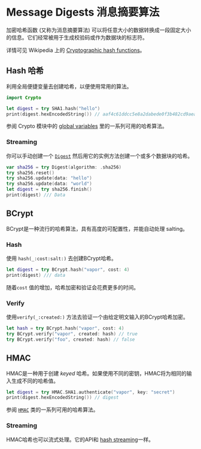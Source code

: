 # Message Digests 消息摘要算法

加密哈希函数 (又称为消息摘要算法) 可以将任意大小的数据转换成一段固定大小的信息。它们经常被用于生成校验码或作为数据块的标志符。

详情可见 Wikipedia 上的 [Cryptographic hash functions](https://en.wikipedia.org/wiki/Cryptographic_hash_function)。

## Hash 哈希

利用全局便捷变量去创建哈希，以便使用常用的算法。

```swift
import Crypto

let digest = try SHA1.hash("hello")
print(digest.hexEncodedString()) // aaf4c61ddcc5e8a2dabede0f3b482cd9aea9434d
```

参阅 Crypto 模块中的 [global variables](https://api.vapor.codes/crypto/latest/Crypto/Global%20Variables.html#/Digests) 里的一系列可用的哈希算法。

### Streaming 

你可以手动创建一个 [`Digest`](https://api.vapor.codes/crypto/latest/Crypto/Classes/Digest.html) 然后用它的实例方法创建一个或多个数据块的哈希。

```swift
var sha256 = try Digest(algorithm: .sha256)
try sha256.reset()
try sha256.update(data: "hello")
try sha256.update(data: "world")
let digest = try sha256.finish()
print(digest) /// Data
```

## BCrypt

BCrypt是一种流行的哈希算法，具有高度的可配置性，并能自动处理 salting。

### Hash

使用 `hash(_:cost:salt:)` 去创建BCrypt哈希。

```swift
let digest = try BCrypt.hash("vapor", cost: 4)
print(digest) /// data
```

随着`cost` 值的增加，哈希加密和验证会花费更多的时间。

### Verify

使用`verify(_:created:)` 方法去验证一个由给定明文输入的BCrypt哈希加密。

```swift
let hash = try BCrypt.hash("vapor", cost: 4)
try BCrypt.verify("vapor", created: hash) // true
try BCrypt.verify("foo", created: hash) // false
```

## HMAC

HMAC是一种用于创建 _keyed_ 哈希。如果使用不同的密钥，HMAC将为相同的输入生成不同的哈希值。

```swift
let digest = try HMAC.SHA1.authenticate("vapor", key: "secret") 
print(digest.hexEncodedString()) // digest
```

参阅 [`HMAC`](https://api.vapor.codes/crypto/latest/Crypto/Classes/HMAC.html) 类的一系列可用的哈希算法。

### Streaming

HMAC哈希也可以流式处理。它的API和 [hash streaming](#streaming)一样。
